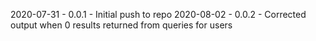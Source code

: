 2020-07-31 - 0.0.1 - Initial push to repo
2020-08-02 - 0.0.2 - Corrected output when 0 results returned from queries for users